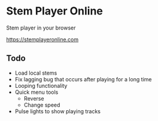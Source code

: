 # Stem Player Online
Stem player in your browser 

https://stemplayeronline.com

## Todo
* Load local stems
* Fix lagging bug that occurs after playing for a long time
* Looping functionality
* Quick menu tools
  * Reverse
  * Change speed
* Pulse lights to show playing tracks
